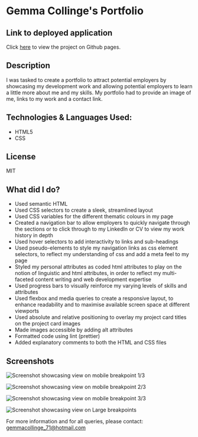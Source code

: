 # Gemma Collinge's Portfolio

## Link to deployed application

Click [here](https://gemmac-coder.github.io/Gemma-Collinge-Portfolio/) to view the project on Github pages.

## Description

I was tasked to create a portfolio to attract potential employers by showcasing my development work and allowing potential employers to learn a little more about me and my skills. My portfolio had to provide an image of me, links to my work and a contact link.

## Technologies & Languages Used:

- HTML5
- CSS

## License

MIT

## What did I do?

- Used semantic HTML
- Used CSS selectors to create a sleek, streamlined layout
- Used CSS variables for the different thematic colours in my page
- Created a navigation bar to allow employers to quickly navigate through the sections or to click through to my LinkedIn or CV to view my work history in depth
- Used hover selectors to add interactivity to links and sub-headings
- Used pseudo-elements to style my navigation links as css element selectors, to reflect my understanding of css and add a meta feel to my page
- Styled my personal attributes as coded html attributes to play on the notion of linguistic and html attributes, in order to reflect my multi-faceted content writing and web development expertise
- Used progress bars to visually reinforce my varying levels of skills and attributes
- Used flexbox and media queries to create a responsive layout, to enhance readability and to maximise available screen space at different viewports
- Used absolute and relative positioning to overlay my project card titles on the project card images
- Made images accessible by adding alt attributes
- Formatted code using lint (prettier)
- Added explanatory comments to both the HTML and CSS files

## Screenshots

![Screenshot showcasing view on mobile breakpoint 1/3 ](assets/screenshots/gemma-collinge-portfolio-mobile-view-1.png)

![Screenshot showcasing view on mobile breakpoint 2/3 ](assets/screenshots/gemma-collinge-portfolio-mobile-view-2.png)

![Screenshot showcasing view on mobile breakpoint 3/3 ](assets/screenshots/gemma-collinge_portfolio-mobile-view-3.png)

![Screenshot showcasing view on Large breakpoints](assets/screenshots/gemma-collinge-portfolio-full-page.png)

For more information and for all queries, please contact: gemmacollinge_71@hotmail.com
